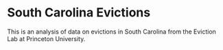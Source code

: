 # South Carolina Evictions

This is an analysis of data on evictions in South Carolina from the Eviction Lab at Princeton University.
